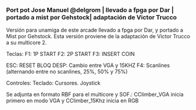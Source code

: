 ### Port pot Jose Manuel @delgrom | llevado a fpga por Dar | portado a mist por Gehstock| adaptación de Victor Trucco


Versión para unamiga de este arcade llevado a fpga por Dar, y portado a Mist por Gehstock.
Esta versión proviene de la adaptación de Victor Trucco a su multicore 2.

Teclas:
F1: 1P START
F2: 2P START
F3: INSERT COIN

ESC: RESET
BLOQ DESP: Cambio entre VGA y 15KHZ
F4: Scanlines (alternando entre no scanlines, 25%, 50% y 75%)

Controles:
Teclado: Cursores.
Joystick

Se adjunta en formato RBF para el multicore y SOF.: CClimber_VGA inicia primero en modo VGA y CClimber_15Khz inicia en RGB
